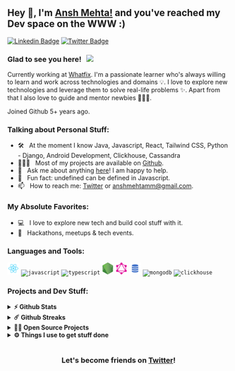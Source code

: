 ## Hey 👋, I'm [Ansh Mehta!](https://twitter.com/anshmht) and you've reached my Dev space on the WWW :)

<!-- [![Website Badge](https://img.shields.io/badge/Website-3b5998?style=flat-square&logo=google-chrome&logoColor=white)](https://ansh-mehta.com/) -->

[![Linkedin Badge](https://img.shields.io/badge/LinkedIn-0077B5?style=for-the-badge&logo=linkedin&logoColor=white)](https://linkedin.com/in/anshmht)
[![Twitter Badge](https://img.shields.io/badge/Twitter-1DA1F2?style=for-the-badge&logo=twitter&logoColor=white)](https://twitter.com/anshmht)

### Glad to see you here! &nbsp; ![](https://visitor-badge.glitch.me/badge?page_id=anshmehtamm.anshmehtamm&style=flat-square&color=0088cc)

<img align="right" width="100" alt="" src="assets/rzp.gif" />

Currently working at [Whatfix](https://razorpay.com/). I'm a passionate learner who's always willing to learn and work across technologies and domains 💡. I love to explore new technologies and leverage them to solve real-life problems ✨. Apart from that I also love to guide and mentor newbies 👨🏻‍💻.

Joined Github 5+ years ago.

### Talking about Personal Stuff:

- 🛠 &nbsp; At the moment I know Java, Javascript, React, Tailwind CSS, Python - Django, Android Development, Clickhouse, Cassandra
- 👨🏻‍💻 &nbsp; Most of my projects are available on [Github](https://github.com/anshmehtamm).
- 💬 &nbsp; Ask me about anything [here](https://github.com/anshmehtamm/anshmehtamm/issues/1)! I am happy to help.
- 👾 &nbsp; Fun fact: undefined can be defined in Javascript. <!-- > var some_var; undefined > some_var == undefined true > undefined = 'i am undefined' -->
- 📫 &nbsp; How to reach me: [Twitter](https://twitter.com/anshmht) or anshmehtamm@gmail.com.
<!-- - 📝 &nbsp; Checkout my [Resume](https://www.ansh-mehta.com/_files/ugd/00078a_b3503ea0b31f4b5b8d4d56ac9df41f9d.pdf). (Haven't update it in a while, but here you go) -->

### My Absolute Favorites:

- 💻 &nbsp; I love to explore new tech and build cool stuff with it.
- 🍕 &nbsp; Hackathons, meetups & tech events.

### Languages and Tools:

<code><img height="27" src="https://raw.githubusercontent.com/github/explore/80688e429a7d4ef2fca1e82350fe8e3517d3494d/topics/react/react.png" alt="react"></code>
<code><img height="27" src="https://user-images.githubusercontent.com/50735025/111870008-26005880-89a8-11eb-9da3-09faf8c80f9e.png" alt="javascript"></code>
<code><img height="27" src="https://user-images.githubusercontent.com/50735025/111870097-b048bc80-89a8-11eb-9cb4-d679c3f8bce5.png" alt="typescript"></code>
<code><img height="27" src="https://raw.githubusercontent.com/github/explore/80688e429a7d4ef2fca1e82350fe8e3517d3494d/topics/nodejs/nodejs.png" alt="nodejs"></code>
<code><img height="27" src="https://raw.githubusercontent.com/github/explore/80688e429a7d4ef2fca1e82350fe8e3517d3494d/topics/graphql/graphql.png" alt="graphql"></code>
<code><img height="27" src="https://raw.githubusercontent.com/github/explore/80688e429a7d4ef2fca1e82350fe8e3517d3494d/topics/sql/sql.png" alt="sql"></code>
<code><img height="27" src="https://encrypted-tbn0.gstatic.com/images?q=tbn%3AANd9GcSTTzPAw-55ssm1Im594xYZ9eRQu2JylrkYLg&usqp=CAU" alt="mongodb"></code>
<code><img height="27" src="https://upload.wikimedia.org/wikipedia/commons/0/0e/Clickhouse.png" alt="clickhouse"></code>

### Projects and Dev Stuff:

<details>	
  <summary><b>⚡ Github Stats</b></summary>

<img height="180em" src="https://github-readme-stats.vercel.app/api?username=anshmehtamm&show_icons=true&hide_border=true&&count_private=true&include_all_commits=true" />
<img height="180em" src="https://github-readme-stats.vercel.app/api/top-langs/?username=anshmehtamm&exclude_repo=KNN-Image-Classification&show_icons=true&hide_border=true&layout=compact&langs_count=8"/>
</details>

<details>	
  <summary><b>☄️ Github Streaks</b></summary>

<img height="180em" src="https://github-readme-streak-stats.herokuapp.com/?user=anshmehtamm&hide_border=true" />
</details>

<details>
  <summary><b>🧑‍🚀 Open Source Projects</b></summary>

  <br />
  <table>
    <thead align="center">
      <tr border: none;>
        <td><b>💻 Projects</b></td>
        <td><b>🌟 Stars</b></td>
        <td><b>🍴 Forks</b></td>
        <td><b>🐛 Issues</b></td>
        <td><b>🔔 Pull Requests</b></td>
        <td><b>👨‍💻 Language</b></td>
      </tr>
    </thead>
    <tbody>
      <tr>
	      <td><a href="https://github.com/anshmehtamm/world-countries-capitals">💻 Solving Travelling Salesman using Genetics! 🧬</b></a></td>
        <td><img alt="Stars" src="https://img.shields.io/github/stars/anshmehtamm/genetic-travelling-salesman?style=flat-square&labelColor=343b41"/></td>
        <td><img alt="Forks" src="https://img.shields.io/github/forks/anshmehtamm/genetic-travelling-salesman?style=flat-square&labelColor=343b41"/></td>
        <td><img alt="Issues" src="https://img.shields.io/github/issues/anshmehtamm/genetic-travelling-salesman?style=flat-square"/></td>
        <td><img alt="Pull Requests" src="https://img.shields.io/github/issues-pr/anshmehtamm/genetic-travelling-salesman?style=flat-square"/></td>
        <td><img alt="Language" src="https://img.shields.io/github/languages/top/anshmehtamm/genetic-travelling-salesman?style=flat-square"/></td>
      </tr>
      <tr>
	      <td><a href="https://github.com/anshmehtamm/react-native-expo-starterkit"><b>📲⚛️ Meeting Link Extractor 🔗🚀</b></a></td>
        <td><img alt="Stars" src="https://img.shields.io/github/stars/anshmehtamm/link-extract-chrome-extension?style=flat-square&labelColor=343b41"/></td>
        <td><img alt="Forks" src="https://img.shields.io/github/forks/anshmehtamm/link-extract-chrome-extension?style=flat-square&labelColor=343b41"/></td>
        <td><img alt="Issues" src="https://img.shields.io/github/issues/anshmehtamm/link-extract-chrome-extension?style=flat-square"/></td>
        <td><img alt="Pull Requests" src="https://img.shields.io/github/issues-pr/anshmehtamm/link-extract-chrome-extension?style=flat-square"/></td>
        <td><img alt="Language" src="https://img.shields.io/github/languages/top/anshmehtamm/link-extract-chrome-extension?style=flat-square"/></td> 
      </tr>
      <tr>
	      <td><a href="https://github.com/anshmehtamm/anshmehtamm"><b>🤓 anshmehtamm</b></a></td>
        <td><img alt="Stars" src="https://img.shields.io/github/stars/anshmehtamm/anshmehtamm?style=flat-square&labelColor=343b41"/></td>
        <td><img alt="Forks" src="https://img.shields.io/github/forks/anshmehtamm/anshmehtamm?style=flat-square&labelColor=343b41"/></td>
        <td><img alt="Issues" src="https://img.shields.io/github/issues/anshmehtamm/anshmehtamm?style=flat-square"/></td>
        <td><img alt="Pull Requests" src="https://img.shields.io/github/issues-pr/anshmehtamm/anshmehtamm?style=flat-square"/></td>
        <td><img alt="Language" src="https://img.shields.io/badge/markdown-100%25-blue?style=flat-square"/></td> 
      </tr>
    </tbody>
  </table>
  <br />
</details>
 
<details>	
  <br />
  <summary><b>⚙️ Things I use to get stuff done</b></summary>
  	<ul>
  	    <li><b>OS:</b> MacOS Sonama</li>
	    <li><b>Laptop: </b> MacBook Pro (14-inch, M2, 2021)</li>
  	    <li><b>Browser: </b> Brave</li>
	    <li><b>Terminal: </b> ZSH: Oh My Zsh (Power user)</li>
	    <li><b>Code Editor:</b> VSCode - The best editor out there.</li>
	    <li><b>To Stay Updated:</b> Dev.to, Medium, Linkedin and Twitter.</li>
	</ul>	
</details>

#

<div align="center">

### Let's become friends on [Twitter](https://twitter.com/Anshm15)!

</div>
